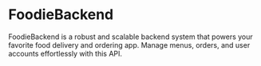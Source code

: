 # FoodieBackend
FoodieBackend is a robust and scalable backend system that powers your favorite food delivery and ordering app. Manage menus, orders, and user accounts effortlessly with this API.
